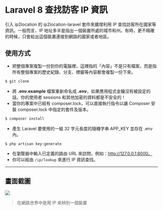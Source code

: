 # Laravel 8 查找訪客 IP 資訊

引入 ip2location 的 ip2location-laravel 套件來擴增利用 IP 查找訪客所在國家等資訊。一般而言，IP 地址多半是指出一個裝置所處的城市和州。有時，更不精確的時候，只會給出這個裝置連接到網路的國家或者地區。

## 使用方式
- 把整個專案複製一份到你的電腦裡，這裡指的「內容」不是只有檔案，而是指所有整個專案的歷史紀錄、分支、標籤等內容都會複製一份下來。
```sh
$ git clone
```
- 將 __.env.example__ 檔案重新命名成 __.env__，如果應用程式金鑰沒有被設定的話，你的使用者 sessions 和其他加密的資料都是不安全的！
- 當你的專案中已經有 composer.lock，可以直接執行指令以讓 Composer 安裝 composer.lock 中指定的套件及版本。
```sh
$ composer install
```
- 產⽣ Laravel 要使用的一組 32 字元長度的隨機字串 APP_KEY 並存在 .env 內。
```sh
$ php artisan key:generate
```
- 在瀏覽器中輸入已定義的路由 URL 來訪問，例如：http://127.0.0.1:8000。
- 你可以經由 `/ip/lookup` 來進行 IP 資訊查找。

----

## 畫面截圖
![](https://i.imgur.com/ruGWLfd.png)
> 在網路世界中是用 IP 來辨別一個裝置
